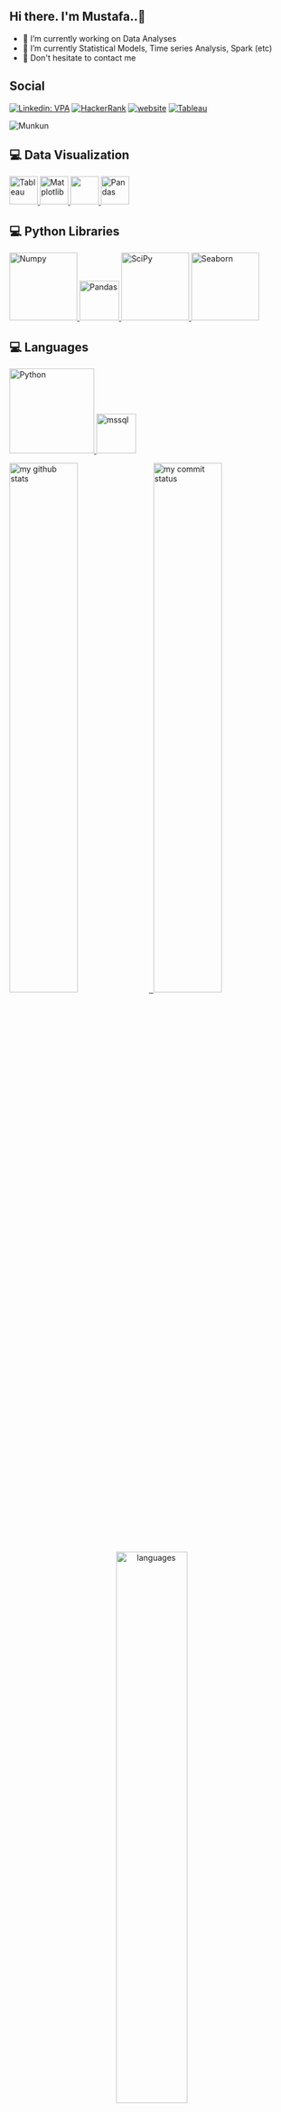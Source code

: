 
## Hi there. I'm Mustafa..:wave:
- :telescope: I’m currently working on Data Analyses
- :seedling: I’m currently Statistical Models, Time series Analysis, Spark (etc)
- :speech_balloon: Don't hesitate to contact me

## Social
[![Linkedin: VPA](https://img.shields.io/badge/linkedin-%230077B5.svg?&style=for-the-badge&logo=linkedin&logoColor=white)](https://www.linkedin.com/in/mustafa-salih-ate%C5%9F-137039157/)
[<img alt="HackerRank" src="https://img.shields.io/badge/-Hackerrank-2EC866?style=for-the-badge&logo=HackerRank&logoColor=white"/>](https://www.hackerrank.com/mssates)
[![website](https://img.shields.io/badge/gmail-f1f2f6.svg?&style=for-the-badge&logo=gmail&logoColor=red)](mailto:mssates@gmail.com)
[<img alt="Tableau" src="https://img.shields.io/badge/Tableau-Data%20Analyst-orange"/>](https://public.tableau.com/app/profile/mustafa7977)
<p align="left"> <img src="https://komarev.com/ghpvc/?username=Munkun" alt="Munkun" /> </p>




## 💻 Data Visualization

<a href="#" target="_blank"> <img src="https://www.tableau.com/sites/default/files/pages/tableaulogo_highres.png" alt="Tableau" height="50"/> </a>
<a href="#" target="_blank"> <img src="https://matplotlib.org/stable/_static/logo2_compressed.svg" alt="Matplotlib" height="50"/> </a>
<a href="#" target="_blank"> <img src="https://seaborn.pydata.org/_static/logo-wide-lightbg.svg" height="50"/> </a>
<a href="#" target="_blank"> <img src="https://upload.wikimedia.org/wikipedia/commons/thumb/e/ed/Pandas_logo.svg/2560px-Pandas_logo.svg.png" alt="Pandas" height="50"/> </a>


## 💻 Python Libraries

<a href="#" target="_blank"> <img src="https://numpy.org/doc/stable/_static/numpylogo.svg" alt="Numpy" width="120"/> </a>
<a href="#" target="_blank"> <img src="https://upload.wikimedia.org/wikipedia/commons/thumb/e/ed/Pandas_logo.svg/2560px-Pandas_logo.svg.png" alt="Pandas" height="70"/> </a>
<a href="#" target="_blank"> <img src="https://www.scipy.org/_static/logo.png" alt="SciPy" width="120"/> </a>
<a href="#" target="_blank"> <img src="https://seaborn.pydata.org/_static/logo-wide-lightbg.svg" alt="Seaborn" width="120"/> </a>
## 💻 Languages

<a href="#" target="_blank"> <img src="https://download.logo.wine/logo/Python_(programming_language)/Python_(programming_language)-Logo.wine.png" alt="Python" width="150"/> </a>
<a href="https://www.microsoft.com/en-us/sql-server" target="_blank"> <img src="https://www.svgrepo.com/show/303229/microsoft-sql-server-logo.svg" alt="mssql"  height="70"/>


</p>
<p align="left">
<img src="https://github-readme-stats.vercel.app/api?username=Munkun&theme=cobalt" alt="my github stats" width="49%"/>&nbsp;
<img src="https://github-readme-streak-stats.herokuapp.com/?user=Munkun&theme=cobalt" alt="my commit status" width="49%" /> </p>
<p align="center"> <img src="https://github-readme-stats.vercel.app/api/top-langs/?username=Munkun&theme=cobalt&layout=compact" alt="languages" width="50%" > </p>

